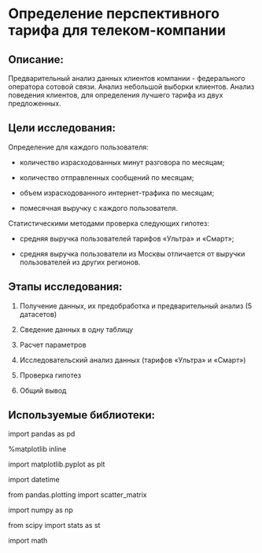 # Определение перспективного тарифа для телеком-компании

## Описание: 

Предварительный анализ данных клиентов компании - федерального оператора сотовой связи.
Анализ небольшой выборки клиентов. 
Анализ поведения клиентов, для определения лучшего тарифа из двух предложенных. 


## Цели исследования: 

Определение для каждого пользователя:

 - количество израсходованных минут разговора по месяцам;

 - количество отправленных сообщений по месяцам;

 - объем израсходованного интернет-трафика по месяцам;

 - помесячная выручку с каждого пользователя.

Статистическими методами проверка следующих гипотез:

 - средняя выручка пользователей тарифов «Ультра» и «Смарт»;

 - средняя выручка пользователи из Москвы отличается от выручки пользователей из других регионов.



## Этапы исследования: 

1. Получение данных, их предобработка и предварительный анализ (5 датасетов)

2. Сведение данных в одну таблицу

3. Расчет параметров

4. Исследовательский анализ данных (тарифов «Ультра» и «Смарт») 

5. Проверка гипотез

6. Общий вывод


## Используемые библиотеки:
 
import pandas as pd

%matplotlib inline

import matplotlib.pyplot as plt

import datetime

from pandas.plotting import scatter_matrix 

import numpy as np

from scipy import stats as st

import math 
